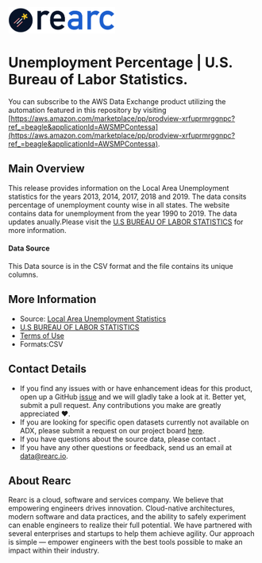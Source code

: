 <a href="https://www.rearc.io/data/">
    <img src="./rearc_logo_rgb.png" alt="Rearc Logo" title="Rearc Logo" height="52" />
</a>

# Unemployment Percentage | U.S. Bureau of Labor Statistics.

You can subscribe to the AWS Data Exchange product utilizing the automation featured in this repository by visiting [https://aws.amazon.com/marketplace/pp/prodview-xrfuprmrggnpc?ref_=beagle&applicationId=AWSMPContessa](https://aws.amazon.com/marketplace/pp/prodview-xrfuprmrggnpc?ref_=beagle&applicationId=AWSMPContessa). 

## Main Overview
This release provides information on the Local Area Unemployment statistics for the years 2013, 2014, 2017, 2018 and 2019. The data consits percentage of unemployment county wise in all states. The website contains data for unemployment from the year 1990 to 2019. The data updates anually.Please visit the 
[U.S BUREAU OF LABOR STATISTICS](https://www.bls.gov/lau/#cntyaa) for more information.
#### Data Source
This Data source is in the CSV format and the file contains its unique columns.
## More Information
- Source: [Local Area Unemployment Statistics](https://www.bls.gov/lau/#cntyaa)     
- [U.S BUREAU OF LABOR STATISTICS](https://www.bls.gov/lau/#cntyaa)
- [Terms of Use](https://www.usa.gov/government-works)
- Formats:CSV

## Contact Details
- If you find any issues with or have enhancement ideas for this product, open up a GitHub [issue](https://github.com/rearc-data/unemployment-percentage-U.S-bureau-of-Labor) and we will gladly take a look at it. Better yet, submit a pull request. Any contributions you make are greatly appreciated :heart:.
- If you are looking for specific open datasets currently not available on ADX, please submit a request on our project board [here](https://github.com/orgs/rearc-data/projects).
- If you have questions about the source data, please contact .
- If you have any other questions or feedback, send us an email at data@rearc.io.

## About Rearc
Rearc is a cloud, software and services company. We believe that empowering engineers drives innovation. Cloud-native architectures, modern software and data practices, and the ability to safely experiment can enable engineers to realize their full potential. We have partnered with several enterprises and startups to help them achieve agility. Our approach is simple — empower engineers with the best tools possible to make an impact within their industry.
